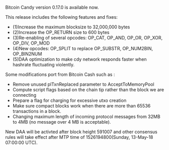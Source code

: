 Bitcoin Candy version 0.17.0 is available now.


This release includes the following features and fixes:

- (1)Increase the maximum blocksize to 32,000,000 bytes
- (2)Increase the OP_RETURN size to 600 bytes
- (3)Re-enabling of several opcodes: OP_CAT, OP_AND, OP_OR, OP_XOR, OP_DIV, OP_MOD
- (4)New opcodes: OP_SPLIT to replace OP_SUBSTR, OP_NUM2BIN, OP_BIN2NUM
- (5)DAA optimization to make cdy network responds faster when hashrate fluctuating violently.



Some modifications port from Bitcoin Cash such as : 
- Remove unused plTxnReplaced parameter to AcceptToMemoryPool
- Compute script flags based on the chain tip rather than the block we are connecting
- Prepare a flag for charging for excessive utxo creation
- Make sure compact blocks work when there are more than 65536 transactions in a block.
- Changing maximum length of incoming protocol messages from 32MB to 4MB (no message over 4 MB is acceptable).


New DAA will be activted after block height 591007 and other consensus rules will take effect after MTP time of 1526194800(Sunday, 13-May-18 07:00:00 UTC).
